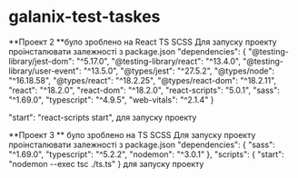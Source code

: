 # galanix-test-taskes

**Проект 2 **було зроблено на React TS SCSS
Для запуску проекту проінсталювати залежності з package.json
"dependencies": {
    "@testing-library/jest-dom": "^5.17.0",
    "@testing-library/react": "^13.4.0",
    "@testing-library/user-event": "^13.5.0",
    "@types/jest": "^27.5.2",
    "@types/node": "^16.18.58",
    "@types/react": "^18.2.25",
    "@types/react-dom": "^18.2.11",
    "react": "^18.2.0",
    "react-dom": "^18.2.0",
    "react-scripts": "5.0.1",
    "sass": "^1.69.0",
    "typescript": "^4.9.5",
    "web-vitals": "^2.1.4"
  }

  "start": "react-scripts start",
для запуску проекту 

**Проект 3 ** було зроблено на TS SCSS 
Для запуску проекту проінсталювати залежності з package.json
 "dependencies": {
    "sass": "^1.69.0",
    "typescript": "^5.2.2",
    "nodemon": "^3.0.1"
  },
"scripts": {
    "start": "nodemon --exec tsc ./ts.ts"
  }
для запуску проекту 
